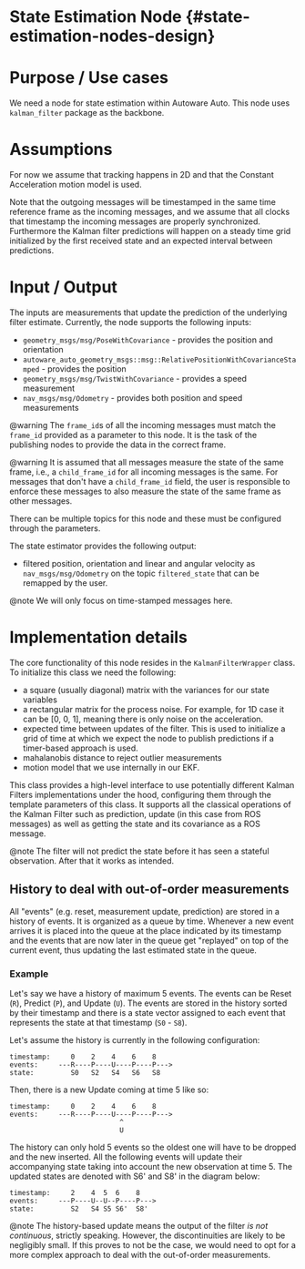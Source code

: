 State Estimation Node {#state-estimation-nodes-design}
=====================

# Purpose / Use cases

We need a node for state estimation within Autoware Auto. This node uses `kalman_filter` package as the backbone.

# Assumptions
For now we assume that tracking happens in 2D and that the Constant Acceleration motion model is used.

Note that the outgoing messages will be timestamped in the same time reference frame as the incoming messages, and we assume that all clocks that timestamp the incoming messages are properly synchronized. Furthermore the Kalman filter predictions will happen on a steady time grid initialized by the first received state and an expected interval between predictions.

# Input / Output

The inputs are measurements that update the prediction of the underlying filter estimate. Currently, the node supports the following inputs:
- `geometry_msgs/msg/PoseWithCovariance` - provides the position and orientation
- `autoware_auto_geometry_msgs::msg::RelativePositionWithCovarianceStamped` - provides the position
- `geometry_msgs/msg/TwistWithCovariance` - provides a speed measurement
- `nav_msgs/msg/Odometry` - provides both position and speed measurements

@warning The `frame_id`s of all the incoming messages must match the `frame_id` provided as a parameter to this node. It is the task of the publishing nodes to provide the data in the correct frame.

@warning It is assumed that all messages measure the state of the same frame, i.e., a `child_frame_id` for all incoming messages is the same. For messages that don't have a `child_frame_id` field, the user is responsible to enforce these messages to also measure the state of the same frame as other messages.

There can be multiple topics for this node and these must be configured through the parameters.

The state estimator provides the following output:
- filtered position, orientation and linear and angular velocity as `nav_msgs/msg/Odometry` on the topic `filtered_state` that can be remapped by the user.

@note We will only focus on time-stamped messages here.

# Implementation details
The core functionality of this node resides in the `KalmanFilterWrapper` class. To initialize this class we need the following:
- a square (usually diagonal) matrix with the variances for our state variables
- a rectangular matrix for the process noise. For example, for 1D case it can be [0, 0, 1], meaning there is only noise on the acceleration.
- expected time between updates of the filter. This is used to initialize a grid of time at which we expect the node to publish predictions if a timer-based approach is used.
- mahalanobis distance to reject outlier measurements
- motion model that we use internally in our EKF.

This class provides a high-level interface to use potentially different Kalman Filters implementations under the hood, configuring them through the template parameters of this class. It supports all the classical operations of the Kalman Filter such as prediction, update (in this case from ROS messages) as well as getting the state and its covariance as a ROS message.

@note The filter will not predict the state before it has seen a stateful observation. After that it works as intended.

## History to deal with out-of-order measurements
All "events" (e.g. reset, measurement update, prediction) are stored in a history of events. It is organized as a queue by time. Whenever a new event arrives it is placed into the queue at the place indicated by its timestamp and the events that are now later in the queue get "replayed" on top of the current event, thus updating the last estimated state in the queue.

### Example
Let's say we have a history of maximum 5 events. The events can be Reset (`R`), Predict (`P`), and Update (`U`). The events are stored in the history sorted by their timestamp and there is a state vector assigned to each event that represents the state at that timestamp (`S0` - `S8`).

Let's assume the history is currently in the following configuration:

```
timestamp:     0    2    4    6    8
events:     ---R----P----U----P----P--->
state:         S0   S2   S4   S6   S8
```
Then, there is a new Update coming at time 5 like so:

```
timestamp:     0    2    4    6    8
events:     ---R----P----U----P----P--->
                           ^
                           U
```
The history can only hold 5 events so the oldest one will have to be dropped and the new inserted. All the following events will update their accompanying state taking into account the new observation at time 5. The updated states are denoted with S6' and S8' in the diagram below:
```
timestamp:     2    4  5  6    8
events:     ---P----U--U--P----P--->
state:         S2   S4 S5 S6'  S8'
```

@note The history-based update means the output of the filter _is not continuous_, strictly speaking. However, the discontinuities are likely to be negligibly small. If this proves to not be the case, we would need to opt for a more complex approach to deal with the out-of-order measurements.

